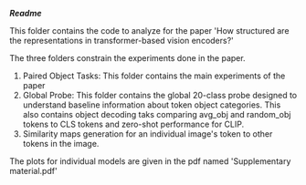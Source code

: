 ***Readme***

This folder contains the code to analyze for the paper 'How structured are the representations in transformer-based vision encoders?'

The three folders constrain the experiments done in the paper.

1) Paired Object Tasks: This folder contains the main experiments of the paper
2) Global Probe: This folder contains the global 20-class probe designed to understand baseline information about token object categories. This also contains object decoding taks comparing avg_obj and random_obj tokens to CLS tokens and zero-shot performance for CLIP.
3) Similarity maps generation for an individual image's token to other tokens in the image.

The plots for individual models are given in the pdf named 'Supplementary material.pdf'